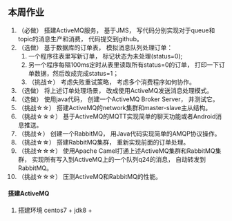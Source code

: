 ## 本周作业
1.  （必做） 搭建ActiveMQ服务， 基于JMS， 写代码分别实现对于queue和topic的消息生产和消费， 代码提交到github。
2.  （选做） 基于数据库的订单表， 模拟消息队列处理订单：
    1.  一个程序往表里写新订单， 标记状态为未处理(status=0);
    2.  另一个程序每隔100ms定时从表里读取所有status=0的订单， 打印一下订单数据，然后改成完成status=1；
    3.  （挑战☆） 考虑失败重试策略， 考虑多个消费程序如何协作。
3.  （选做） 将上述订单处理场景， 改成使用ActiveMQ发送消息处理模式。
4.  （选做） 使用java代码， 创建一个ActiveMQ Broker Server， 并测试它。
5.  （挑战☆☆） 搭建ActiveMQ的network集群和master-slave主从结构。
6. （挑战☆☆☆） 基于ActiveMQ的MQTT实现简单的聊天功能或者Android消息推送。
7.  （挑战☆） 创建一个RabbitMQ， 用Java代码实现简单的AMQP协议操作。
8.  （挑战☆☆） 搭建RabbitMQ集群， 重新实现前面的订单处理。
9.  （挑战☆☆☆） 使用Apache Camel打通上述ActiveMQ集群和RabbitMQ集群， 实现所有写入到ActiveMQ上的一个队列q24的消息， 自动转发到RabbitMQ。
10.  （挑战☆☆☆） 压测ActiveMQ和RabbitMQ的性能。

#### 搭建ActiveMQ
1. 搭建环境
    centos7 + jdk8 + 